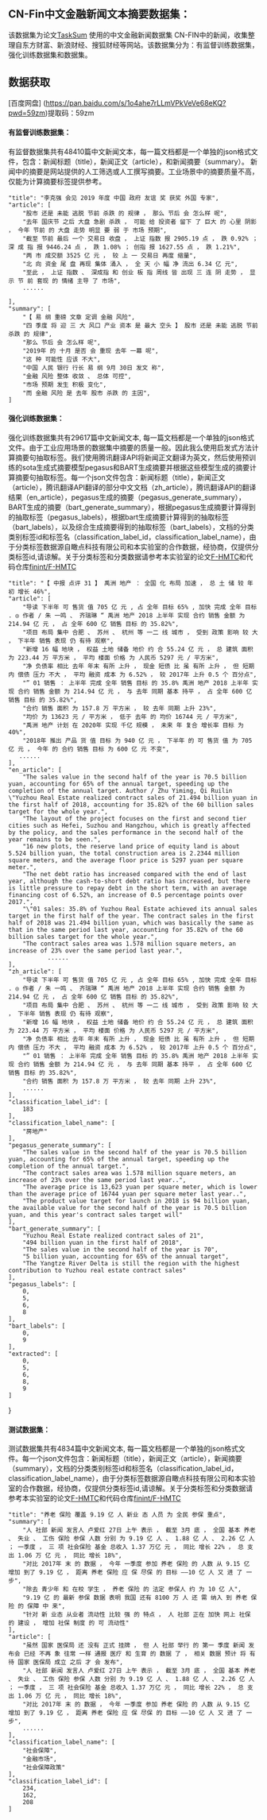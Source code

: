 ## CN-Fin中文金融新闻文本摘要数据集：
该数据集为论文[TaskSum](https://www.dasfaa2022.org//camera_ready/395.pdf) 使用的中文金融新闻数据集
CN-FIN中的新闻，收集整理自东方财富、新浪财经、搜狐财经等网站。该数据集分为：有监督训练数据集，强化训练数据集和数据集。
## 数据获取
[百度网盘] (https://pan.baidu.com/s/1o4ahe7rLLmVPkVeVe68eKQ?pwd=59zm)提取码：59zm
#### 有监督训练数据集：
有监督数据集共有48410篇中文新闻文本，每一篇文档都是一个单独的json格式文件，包含：新闻标题（title），新闻正文（article），和新闻摘要（summary）。
新闻中的摘要是网站提供的人工筛选或人工撰写摘要。工业场景中的摘要质量不高，仅能为计算摘要标签提供参考。

    "title": "李克强 会见 2019 年度 中国 政府 友谊 奖 获奖 外国 专家",
    "article": [
        "股市 还是 未能 逃脱 节前 杀跌 的 规律 ， 那么 节后 会 怎么样 呢",
        "去年 国庆节 之后 大盘 急剧 杀跌 ， 可能 给 投资者 留下 了 巨大 的 心里 阴影 ， 今年 节前 的 大盘 走势 明显 要 弱 于 市场 预期",
        "截至 节前 最后 一个 交易日 收盘 ， 上证 指数 报 2905.19 点 ， 跌 0.92% ； 深 成 指 报 9446.24 点 ， 跌 1.08% ； 创指 报 1627.55 点 ， 跌 1.21%",
        "两 市 成交额 3525 亿 元 ， 较 上 一 交易日 再度 缩量",
        "北 向 资金 尾 盘 再现 集体 涌入 ， 全 天 小 幅 净 流出 6.34 亿 元",
        "至此 ， 上证 指数 、 深成指 和 创业 板 指 周线 皆 出现 三 连 阴 走势 ， 显示 节 前 套现 的 情绪 主导 了 市场",
        ......
        
    ],
    "summary": [
        "【 易 纲 重磅 文章 定调 金融 风险",
        "四 季度 将 迎 三 大 风口 产业 资本 是 最大 空头 】 股市 还是 未能 逃脱 节前 杀跌 的 规律",
        "那么 节后 会 怎么样 呢",
        "2019年 的 十月 是否 会 重现 去年 一幕 呢",
        "这 种 可能性 应该 不大",
        "中国 人民 银行 行长 易 纲 9月 30日 发文 称",
        "金融 风险 整体 收敛 、 总体 可控",
        "市场 预期 发生 积极 变化",
        "而 金融 风险 是 去年 股市 杀跌 的 主因",
    ]

#### 强化训练数据集：
强化训练数据集共有29617篇中文新闻文本, 每一篇文档都是一个单独的json格式文件。由于工业应用场景的数据集中摘要的质量一般。因此我么使用启发式方法计算摘要句抽取标签。我们使用腾讯翻译API将新闻正文翻译为英文，然后使用预训练的sota生成式摘要模型pegasus和BART生成摘要并根据这些模型生成的摘要计算摘要句抽取标签。每一个json文件包含：新闻标题（title），新闻正文（article），腾讯翻译API翻译的部分中文文档（zh_article），腾讯翻译API的翻译结果（en_article），pegasus生成的摘要（pegasus_generate_summary），BART生成的摘要（bart_generate_summary），根据pegasus生成摘要计算得到的抽取标签（pegasus_labels），根据bart生成摘要计算得到的抽取标签（bart_labels），以及综合生成摘要得到的抽取标签（bart_labels），文档的分类类别标签id和标签名（classification_label_id，classification_label_name），由于分类标签数据源自瞰点科技有限公司和本实验室的合作数据，经协商，仅提供分类标签id,请谅解。关于分类标签和分类数据请参考本实验室的论文[F-HMTC](https://www.ijcai.org/proceedings/2020/619)和代码仓库[finint/F-HMTC](https://github.com/finint/F-HMTC)

    "title": "【 中报 点评 31 】 禹洲 地产 ： 全国 化 布局 加速 ， 总 土 储 较 年初 增长 46%",
    "article": [
        "导读 下半年 可 售货 值 705 亿 元 , 占 全年 目标 65% , 加快 完成 全年 目标 . ◎ 作者 / 朱 一鸣 、 齐瑞琳 “ 禹洲 地产 2018 上半年 实现 合约 销售 金额 为 214.94 亿 元 ， 占 全年 600 亿 销售 目标 的 35.82%",
        "项目 布局 集中 合肥 、 苏州 、 杭州 等 一二 线 城市 ， 受到 政策 影响 较 大 ， 下半年 销售 表现 仍 有待 观察",
        "新增 16 幅 地块 ， 权益 土地 储备 地价 约 合 55.24 亿 元 ， 总 建筑 面积 为 223.44 万 平方米 ， 平均 楼面 价格 为 人民币 5297 元 / 平方米",
        "净 负债率 相比 去年 年末 有所 上升 ， 现金 短债 比 虽 有所 上升 ， 但 短期 内 偿债 压力 不大 ， 平均 融资 成本 为 6.52% ， 较 2017年 上升 0.5 个 百分点",
        "” 01 销售 ： 上半年 完成 全年 销售 目标 的 35.8% 禹洲 地产 2018 上半年 实现 合约 销售 金额 为 214.94 亿 元 ， 与 去年 同期 基本 持平 ， 占 全年 600 亿 销售 目标 的 35.82%",
        "合约 销售 面积 为 157.8 万 平方米 ， 较 去年 同期 上升 23%",
        "均价 为 13623 元 / 平方米 ， 低于 去年 的 均价 16744 元 / 平方米",
        "禹洲 地产 计划 在 2020年 实现 千亿 规模 ， 未来 年 复合 增长率 目标 为 40%",
        "2018年 推出 产品 货 值 目标 为 940 亿 元 ， 下半年 的 可 售货 值 为 705 亿 元 ， 今年 的 合约 销售 目标 为 600 亿 元 不变",
       ......
    ],
    "en_article": [
        "The sales value in the second half of the year is 70.5 billion yuan, accounting for 65% of the annual target, speeding up the completion of the annual target. Author / Zhu Yiming, Qi Ruilin \"Yuzhou Real Estate realized contract sales of 21.494 billion yuan in the first half of 2018, accounting for 35.82% of the 60 billion sales target for the whole year.",
        "The layout of the project focuses on the first and second tier cities such as Hefei, Suzhou and Hangzhou, which is greatly affected by the policy, and the sales performance in the second half of the year remains to be seen.",
        "16 new plots, the reserve land price of equity land is about 5.524 billion yuan, the total construction area is 2.2344 million square meters, and the average floor price is 5297 yuan per square meter.",
        "The net debt ratio has increased compared with the end of last year, although the cash-to-short debt ratio has increased, but there is little pressure to repay debt in the short term, with an average financing cost of 6.52%, an increase of 0.5 percentage points over 2017.",
        "\"01 sales: 35.8% of Yuzhou Real Estate achieved its annual sales target in the first half of the year. The contract sales in the first half of 2018 was 21.494 billion yuan, which was basically the same as that in the same period last year, accounting for 35.82% of the 60 billion sales target for the whole year.",
        "The contract sales area was 1.578 million square meters, an increase of 23% over the same period last year.",
               ......
    ],
    "zh_article": [
        "导读 下半年 可 售货 值 705 亿 元 , 占 全年 目标 65% , 加快 完成 全年 目标 . ◎ 作者 / 朱 一鸣 、 齐瑞琳 “ 禹洲 地产 2018 上半年 实现 合约 销售 金额 为 214.94 亿 元 ， 占 全年 600 亿 销售 目标 的 35.82%",
        "项目 布局 集中 合肥 、 苏州 、 杭州 等 一二 线 城市 ， 受到 政策 影响 较 大 ， 下半年 销售 表现 仍 有待 观察",
        "新增 16 幅 地块 ， 权益 土地 储备 地价 约 合 55.24 亿 元 ， 总 建筑 面积 为 223.44 万 平方米 ， 平均 楼面 价格 为 人民币 5297 元 / 平方米",
        "净 负债率 相比 去年 年末 有所 上升 ， 现金 短债 比 虽 有所 上升 ， 但 短期 内 偿债 压力 不大 ， 平均 融资 成本 为 6.52% ， 较 2017年 上升 0.5 个 百分点",
        "” 01 销售 ： 上半年 完成 全年 销售 目标 的 35.8% 禹洲 地产 2018 上半年 实现 合约 销售 金额 为 214.94 亿 元 ， 与 去年 同期 基本 持平 ， 占 全年 600 亿 销售 目标 的 35.82%",
        "合约 销售 面积 为 157.8 万 平方米 ， 较 去年 同期 上升 23%",
        ......
    ],
    "classification_label_id": [
        183
    ],
    "classification_label_name": [
        "房地产"
    ],
    "pegasus_generate_summary": [
        "The sales value in the second half of the year is 70.5 billion yuan, accounting for 65% of the annual target, speeding up the completion of the annual target.",
        "The contract sales area was 1.578 million square meters, an increase of 23% over the same period last year..",
        "The average price is 13,623 yuan per square meter, which is lower than the average price of 16744 yuan per square meter last year..",
        "The product value target for launch in 2018 is 94 billion yuan, the available value for the second half of the year is 70.5 billion yuan, and this year's contract sales target will"
    ],
    "bart_generate_summary": [
        "Yuzhou Real Estate realized contract sales of 21",
        "494 billion yuan in the first half of 2018",
        "The sales value in the second half of the year is 70",
        "5 billion yuan, accounting for 65% of the annual target",
        "The Yangtze River Delta is still the region with the highest contribution to Yuzhou real estate contract sales"
    ],
    "pegasus_labels": [
        0,
        5,
        6,
        8
    ],
    "bart_labels": [
        0,
        9
    ],
    "extracted": [
        0,
        5,
        6,
        8,
        9
    ]
}

#### 测试数据集：
测试数据集共有4834篇中文新闻文本, 每一篇文档都是一个单独的json格式文件。每一个json文件包含：新闻标题（title），新闻正文（article），新闻摘要（summary），文档的分类类别标签id和标签名（classification_label_id，classification_label_name），由于分类标签数据源自瞰点科技有限公司和本实验室的合作数据，经协商，仅提供分类标签id,请谅解。关于分类标签和分类数据请参考本实验室的论文[F-HMTC](https://www.ijcai.org/proceedings/2020/619)和代码仓库[finint/F-HMTC](https://github.com/finint/F-HMTC)

    "title": "养老 保险 覆盖 9.19 亿 人 新业 态 人员 为 全民 参保 重点",
    "summary": [
        "人 社部 新闻 发言人 卢爱红 27日 上午 表示 ， 截至 3月 底 ， 全国 基本 养老 、 失业 、 工伤 保险 参保 人数 分别 为 9.19 亿 人 、 1.88 亿 人 、 2.26 亿 人 ； 一季度 ， 三 项 社会保险 基金 总收入 1.37 万亿 元 ， 同比 增长 22% ， 总 支出 1.06 万 亿 元 ， 同比 增长 18%",
        "对比 2017年 末 的 数据 ， 今年 一季度 参加 养老 保险 的 人数 从 9.15 亿 增加 到了 9.19 亿 ， 距离 养老 保险 应 保 尽保 的 目标 ——10 亿 人 又 进 了 一 步",
        "除去 青少年 和 在校 学生 ， 养老 保险 的 法定 参保人 约 为 10 亿 人",
        "9.19 亿 的 最新 参保 数据 表明 我国 还有 8100 万 人 还 需 纳入 到 养老 保险 的 保障 中 来",
        "针对 新 业态 从业者 流动性 比较 强 的 特点 ， 人 社部 正在 加快 网上 社保 的 建设 ， 增加 社保 制度 的 可 流动性"
    ],
    "article": [
        "虽然 国家 医保局 还 没有 正式 挂牌 ， 但 人 社部 举行 的 第一 季度 新闻 发布会 已经 不再 象 往常 一样 通报 医疗 和 生育 的 数据 了 ， 相关 数据 预计 将 有待 国家 医保局 成立 之后 才 会 发布",
        "人 社部 新闻 发言人 卢爱红 27日 上午 表示 ， 截至 3月 底 ， 全国 基本 养老 、 失业 、 工伤 保险 参保 人数 分别 为 9.19 亿 人 、 1.88 亿 人 、 2.26 亿 人 ； 一季度 ， 三 项 社会保险 基金 总收入 1.37 万亿 元 ， 同比 增长 22% ， 总 支出 1.06 万 亿 元 ， 同比 增长 18%",
        "对比 2017年 末 的 数据 ， 今年 一季度 参加 养老 保险 的 人数 从 9.15 亿 增加 到了 9.19 亿 ， 距离 养老 保险 应 保 尽保 的 目标 ——10 亿 人 又 进 了 一 步",
        ......
    ],
    "classification_label_name": [
        "社会保障",
        "金融市场",
        "社会保障政策"
    ],
    "classification_label_id": [
        234,
        162,
        208
    ]
